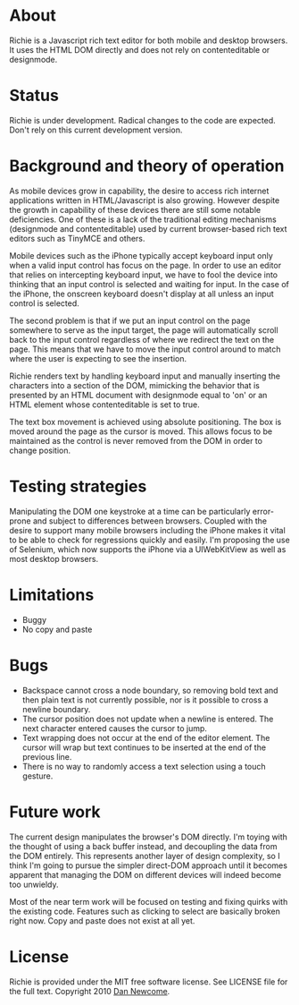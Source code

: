 # About

Richie is a Javascript rich text editor for both mobile and desktop browsers.
It uses the HTML DOM directly and does not rely on contenteditable or designmode.

# Status

Richie is under development. Radical changes to the code are expected.
Don't rely on this current development version.

# Background and theory of operation

As mobile devices grow in capability, the desire to access rich internet 
applications written in HTML/Javascript is also growing. However despite 
the growth in capability of these devices there are still some notable 
deficiencies. One of these is a lack of the traditional editing mechanisms 
(designmode and contenteditable) used by current browser-based rich text
editors such as TinyMCE and others.

Mobile devices such as the iPhone typically accept keyboard input only 
when a valid input control has focus on the page. In order to use an 
editor that relies on intercepting keyboard input, we have to fool the 
device into thinking that an input control is selected and waiting for 
input. In the case of the iPhone, the onscreen keyboard doesn't display 
at all unless an input control is selected.

The second problem is that if we put an input control on the page somewhere to 
serve as the input target, the page will automatically scroll back to the input 
control regardless of where we redirect the text on the page. This means that
we have to move the input control around to match where the user is expecting
to see the insertion.

Richie renders text by handling keyboard input and manually inserting the characters into a
section of the DOM, mimicking the behavior that is presented by an HTML document with 
designmode equal to 'on' or an HTML element whose contenteditable is set to true.

The text box movement is achieved using absolute positioning. The box is moved 
around the page as the cursor is moved. This allows focus to be maintained
as the control is never removed from the DOM in order to change position.

# Testing strategies

Manipulating the DOM one keystroke at a time can be particularly error-prone
and subject to differences between browsers. Coupled with the desire to
support many mobile browsers including the iPhone makes it vital to 
be able to check for regressions quickly and easily. I'm proposing
the use of Selenium, which now supports the iPhone via a UIWebKitView
as well as most desktop browsers.

# Limitations

 * Buggy 
 * No copy and paste

# Bugs 

 * Backspace cannot cross a node boundary, so removing bold text and then plain text is not currently possible, nor is it possible to cross a newline boundary.
 * The cursor position does not update
when a newline is entered. The next character entered causes the cursor to jump. 
 * Text wrapping does not occur at the end of the editor element. The cursor will wrap but 
text continues to be inserted at the end of the previous line.
 * There is no way to randomly access a text selection using a touch gesture.

# Future work

The current design manipulates the browser's DOM directly. I'm toying with 
the thought of using a back buffer instead, and decoupling the data from the
DOM entirely. This represents another layer of design complexity, so I think
I'm going to pursue the simpler direct-DOM approach until it becomes apparent
that managing the DOM on different devices will indeed become too unwieldy.

Most of the near term work will be focused on testing and fixing quirks
with the existing code. Features such as clicking to select are basically
broken right now. Copy and paste does not exist at all yet.

# License
Richie is provided under the MIT free software license. See LICENSE file for 
the full text. Copyright 2010 [Dan Newcome](http://newcome.wordpress.com/).



